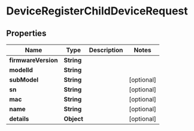 

# DeviceRegisterChildDeviceRequest


## Properties

| Name | Type | Description | Notes |
|------------ | ------------- | ------------- | -------------|
|**firmwareVersion** | **String** |  |  |
|**modelId** | **String** |  |  |
|**subModel** | **String** |  |  [optional] |
|**sn** | **String** |  |  [optional] |
|**mac** | **String** |  |  [optional] |
|**name** | **String** |  |  [optional] |
|**details** | **Object** |  |  [optional] |



